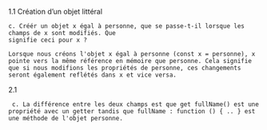 1.1
Création	d’un	objet	littéral

    c. Créér un objet x égal à personne, que se passe-t-il lorsque les champs de x sont modifiés. Que
    signifie ceci pour x ?
    
    Lorsque nous créons l'objet x égal à personne (const x = personne), x pointe vers la même référence en mémoire que personne. Cela signifie que si nous modifions les propriétés de personne, ces changements seront également reflétés dans x et vice versa.


2.1

     c. La différence entre les deux champs est que get fullName() est une propriété avec un getter tandis que fullName : function () { .. } est une méthode de l'objet personne.